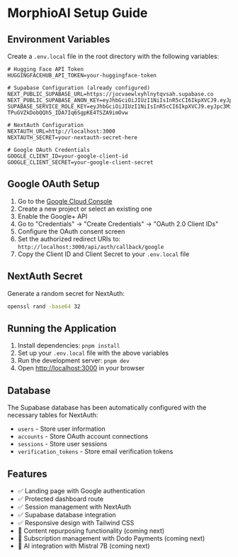 # MorphioAI Setup Guide

## Environment Variables

Create a `.env.local` file in the root directory with the following variables:

```env
# Hugging Face API Token
HUGGINGFACEHUB_API_TOKEN=your-huggingface-token

# Supabase Configuration (already configured)
NEXT_PUBLIC_SUPABASE_URL=https://jocvaewlxyhlnytqvsah.supabase.co
NEXT_PUBLIC_SUPABASE_ANON_KEY=eyJhbGciOiJIUzI1NiIsInR5cCI6IkpXVCJ9.eyJpc3MiOiJzdXBhYmFzZSIsInJlZiI6ImpvY3ZhZXdseHlobG55dHF2c2FoIiwicm9sZSI6ImFub24iLCJpYXQiOjE3NTA0OTAwMDcsImV4cCI6MjA2NjA2NjAwN30.o86YQwot_bR3giDusOawNJiLlG_UaFzEhYN35QgUI5Q
SUPABASE_SERVICE_ROLE_KEY=eyJhbGciOiJIUzI1NiIsInR5cCI6IkpXVCJ9.eyJpc3MiOiJzdXBhYmFzZSIsInJlZiI6ImpvY3ZhZXdseHlobG55dHF2c2FoIiwicm9sZSI6InNlcnZpY2Vfcm9sZSIsImlhdCI6MTc1MDQ5MDAwNywiZXhwIjoyMDY2MDY2MDA3fQ.X5bl-TPuGVZkDobQQh5_IDA7Iq6SgpKE4TSZA9imOvw

# NextAuth Configuration
NEXTAUTH_URL=http://localhost:3000
NEXTAUTH_SECRET=your-nextauth-secret-here

# Google OAuth Credentials
GOOGLE_CLIENT_ID=your-google-client-id
GOOGLE_CLIENT_SECRET=your-google-client-secret
```

## Google OAuth Setup

1. Go to the [Google Cloud Console](https://console.cloud.google.com/)
2. Create a new project or select an existing one
3. Enable the Google+ API
4. Go to "Credentials" → "Create Credentials" → "OAuth 2.0 Client IDs"
5. Configure the OAuth consent screen
6. Set the authorized redirect URIs to: `http://localhost:3000/api/auth/callback/google`
7. Copy the Client ID and Client Secret to your `.env.local` file

## NextAuth Secret

Generate a random secret for NextAuth:
```bash
openssl rand -base64 32
```

## Running the Application

1. Install dependencies: `pnpm install`
2. Set up your `.env.local` file with the above variables
3. Run the development server: `pnpm dev`
4. Open [http://localhost:3000](http://localhost:3000) in your browser

## Database

The Supabase database has been automatically configured with the necessary tables for NextAuth:
- `users` - Store user information
- `accounts` - Store OAuth account connections
- `sessions` - Store user sessions
- `verification_tokens` - Store email verification tokens

## Features

- ✅ Landing page with Google authentication
- ✅ Protected dashboard route
- ✅ Session management with NextAuth
- ✅ Supabase database integration
- ✅ Responsive design with Tailwind CSS
- 🔄 Content repurposing functionality (coming next)
- 🔄 Subscription management with Dodo Payments (coming next)
- 🔄 AI integration with Mistral 7B (coming next) 